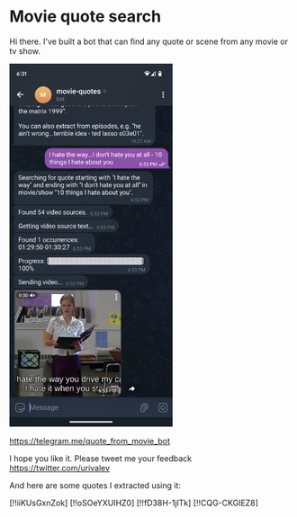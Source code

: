 # Movie quote search

Hi there. I've built a bot that can find any quote or scene from any movie or tv show.

<img src="quote-from-movie-screenshot.png" alt="drawing" width="290"/>

https://telegram.me/quote_from_movie_bot

I hope you like it. Please tweet me your feedback https://twitter.com/urivalev

And here are some quotes I extracted using it:

[!!iiKUsGxnZok]
[!!oSOeYXUIHZ0]
[!!fD38H-1jlTk]
[!!CQG-CKGIEZ8]
